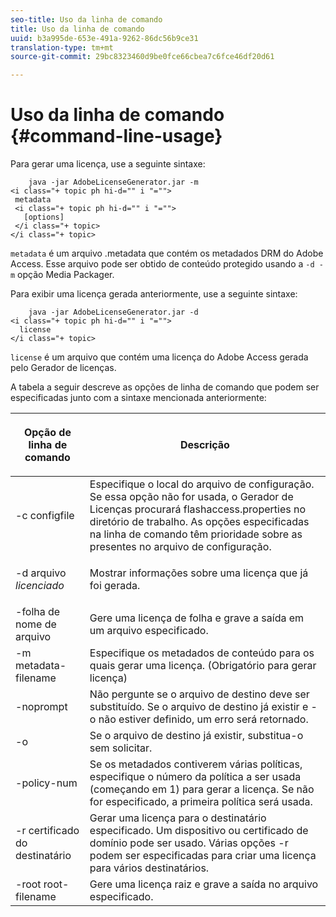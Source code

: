 ```yaml
---
seo-title: Uso da linha de comando
title: Uso da linha de comando
uuid: b3a995de-653e-491a-9262-86dc56b9ce31
translation-type: tm+mt
source-git-commit: 29bc8323460d9be0fce66cbea7c6fce46df20d61

---
```



# Uso da linha de comando {#command-line-usage}

Para gerar uma licença, use a seguinte sintaxe:

```
    java -jar AdobeLicenseGenerator.jar -m 
<i class="+ topic ph hi-d="" i "="">
 metadata 
 <i class="+ topic ph hi-d="" i "="">
   [options]
 </i class="+ topic>
</i class="+ topic>
```

`metadata` é um arquivo .metadata que contém os metadados DRM do Adobe Access. Esse arquivo pode ser obtido de conteúdo protegido usando a `-d -m` opção Media Packager.

Para exibir uma licença gerada anteriormente, use a seguinte sintaxe:

```
    java -jar AdobeLicenseGenerator.jar -d 
<i class="+ topic ph hi-d="" i "="">
  license
</i class="+ topic>
```

`license` é um arquivo que contém uma licença do Adobe Access gerada pelo Gerador de licenças.

A tabela a seguir descreve as opções de linha de comando que podem ser especificadas junto com a sintaxe mencionada anteriormente:

<table frame="all" colsep="1" rowsep="1" class="+ topic/table adobe-d/table " id="table_skr_vry_n4"> 
 <thead class="- topic/thead "> 
  <tr rowsep="1" class="- topic/row "> 
   <th colname="1" class="- topic/entry entry"> <p class="- topic/p ">Opção de linha de comando </p> </th> 
   <th colname="2" class="- topic/entry entry"> <p class="- topic/p ">Descrição </p> </th> 
  </tr> 
 </thead>
 <tbody class="- topic/tbody "> 
  <tr rowsep="1" class="- topic/row "> 
   <td colname="1" class="- topic/entry "><span class="+ topic/ph pr-d/codeph codeph">-c configfile</span> </td> 
   <td colname="2" class="- topic/entry "> Especifique o local do arquivo de configuração. Se essa opção não for usada, o Gerador de Licenças procurará flashaccess.properties no diretório de trabalho. As opções especificadas na linha de comando têm prioridade sobre as presentes no arquivo de configuração. </td> 
  </tr> 
  <tr rowsep="1" class="- topic/row "> 
   <td colname="1" class="- topic/entry "> <p class="- topic/p ">-d arquivo <i class="+ topic/ph hi-d/i "><span class="+ topic/ph pr-d/codeph codeph"> licenciado</span></i> </p> </td> 
   <td colname="2" class="- topic/entry "> Mostrar informações sobre uma licença que já foi gerada. </td> 
  </tr> 
  <tr rowsep="1" class="- topic/row "> 
   <td colname="1" class="- topic/entry "><span class="+ topic/ph pr-d/codeph codeph">-folha de nome de arquivo</span> </td> 
   <td colname="2" class="- topic/entry "> Gere uma licença de folha e grave a saída em um arquivo especificado. </td> 
  </tr> 
  <tr rowsep="1" class="- topic/row "> 
   <td colname="1" class="- topic/entry "><span class="+ topic/ph pr-d/codeph codeph">-m metadata-filename</span> </td> 
   <td colname="2" class="- topic/entry "> Especifique os metadados de conteúdo para os quais gerar uma licença. (Obrigatório para gerar licença) </td> 
  </tr> 
  <tr rowsep="1" class="- topic/row "> 
   <td colname="1" class="- topic/entry "><span class="codeph"> -noprompt</span> </td> 
   <td colname="2" class="- topic/entry ">Não pergunte se o arquivo de destino deve ser substituído. Se o arquivo de destino já existir e <span class="codeph"> -o</span> não estiver definido, um erro será retornado. </td> 
  </tr> 
  <tr rowsep="1" class="- topic/row "> 
   <td colname="1" class="- topic/entry "><span class="codeph"> -o</span> </td> 
   <td colname="2" class="- topic/entry "> Se o arquivo de destino já existir, substitua-o sem solicitar. </td> 
  </tr> 
  <tr rowsep="1" class="- topic/row "> 
   <td colname="1" class="- topic/entry "><span class="+ topic/ph pr-d/codeph codeph">-policy-num</span> </td> 
   <td colname="2" class="- topic/entry "> Se os metadados contiverem várias políticas, especifique o número da política a ser usada (começando em 1) para gerar a licença. Se não for especificado, a primeira política será usada. </td> 
  </tr> 
  <tr rowsep="1" class="- topic/row "> 
   <td colname="1" class="- topic/entry "><span class="+ topic/ph pr-d/codeph codeph">-r certificado do destinatário</span> </td> 
   <td colname="2" class="- topic/entry ">Gerar uma licença para o destinatário especificado. Um dispositivo ou certificado de domínio pode ser usado. Várias <span class="+ topic/ph pr-d/codeph codeph"> </span>opções -r podem ser especificadas para criar uma licença para vários destinatários. </td> 
  </tr> 
  <tr rowsep="0" class="- topic/row "> 
   <td colname="1" class="- topic/entry "><span class="+ topic/ph pr-d/codeph codeph">-root root-filename</span> </td> 
   <td colname="2" class="- topic/entry "> Gere uma licença raiz e grave a saída no arquivo especificado. </td> 
  </tr> 
 </tbody> 
</table>

